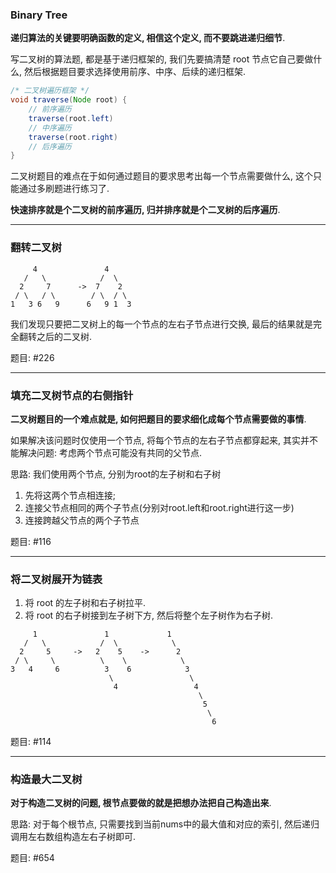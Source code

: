 ### Binary Tree

**递归算法的关键要明确函数的定义, 相信这个定义, 而不要跳进递归细节**.

写二叉树的算法题, 都是基于递归框架的, 
我们先要搞清楚 root 节点它自己要做什么,
然后根据题目要求选择使用前序、中序、后续的递归框架.

```java
/* 二叉树遍历框架 */
void traverse(Node root) {
    // 前序遍历
    traverse(root.left)
    // 中序遍历
    traverse(root.right)
    // 后序遍历
}
```

二叉树题目的难点在于如何通过题目的要求思考出每一个节点需要做什么, 这个只能通过多刷题进行练习了.

**快速排序就是个二叉树的前序遍历, 归并排序就是个二叉树的后序遍历**.

---

### 翻转二叉树

```
     4               4
   /   \            /  \
  2     7      ->  7    2
 / \   / \        / \  / \
1   3 6   9      6   9 1  3
```

我们发现只要把二叉树上的每一个节点的左右子节点进行交换, 最后的结果就是完全翻转之后的二叉树.

题目: #226

---

### 填充二叉树节点的右侧指针

**二叉树题目的一个难点就是, 如何把题目的要求细化成每个节点需要做的事情**.

如果解决该问题时仅使用一个节点, 将每个节点的左右子节点都穿起来, 其实并不能解决问题: 
考虑两个节点可能没有共同的父节点.

思路: 我们使用两个节点, 分别为root的左子树和右子树
1. 先将这两个节点相连接;
2. 连接父节点相同的两个子节点(分别对root.left和root.right进行这一步)
3. 连接跨越父节点的两个子节点

题目: #116

---

### 将二叉树展开为链表

1. 将 root 的左子树和右子树拉平.
2. 将 root 的右子树接到左子树下方, 然后将整个左子树作为右子树.

```
     1               1             1         
   /   \            /  \            \
  2     5     ->   2    5    ->      2    
 / \     \          \    \            \
3   4     6          3    6            3
                      \                 \
                       4                 4
                                          \
                                           5
                                            \
                                             6
```

题目: #114

---

### 构造最大二叉树

**对于构造二叉树的问题, 根节点要做的就是把想办法把自己构造出来**.

思路: 对于每个根节点, 只需要找到当前nums中的最大值和对应的索引, 然后递归调用左右数组构造左右子树即可.

题目: #654
